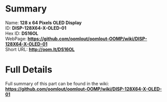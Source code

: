
Summary
=================
  
Name: __128 x 64 Pixels OLED Display__    
ID: __DISP-128X64-X-OLED-01__   
Hex ID: __DS16OL__   
WebPage: __https://github.com/oomlout/oomlout-OOMP/wiki/DISP-128X64-X-OLED-01__   
Short URL: __http://oom.lt/DS16OL__   

Full Details
==========================
Full summary of this part can be found in the wiki:   
__https://github.com/oomlout/oomlout-OOMP/wiki/DISP-128X64-X-OLED-01__    

